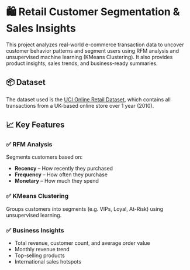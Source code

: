# 🛍️ Retail Customer Segmentation & Sales Insights

This project analyzes real-world e-commerce transaction data to uncover customer behavior patterns and segment users using RFM analysis and unsupervised machine learning (KMeans Clustering). It also provides product insights, sales trends, and business-ready summaries.

## 📦 Dataset

The dataset used is the [UCI Online Retail Dataset](https://archive.ics.uci.edu/ml/datasets/Online+Retail), which contains all transactions from a UK-based online store over 1 year (2010).
## 📈 Key Features

### ✅ RFM Analysis
Segments customers based on:
- **Recency** – How recently they purchased
- **Frequency** – How often they purchase
- **Monetary** – How much they spend

### ✅ KMeans Clustering
Groups customers into segments (e.g. VIPs, Loyal, At-Risk) using unsupervised learning.

### ✅ Business Insights
- Total revenue, customer count, and average order value
- Monthly revenue trend
- Top-selling products
- International sales hotspots
